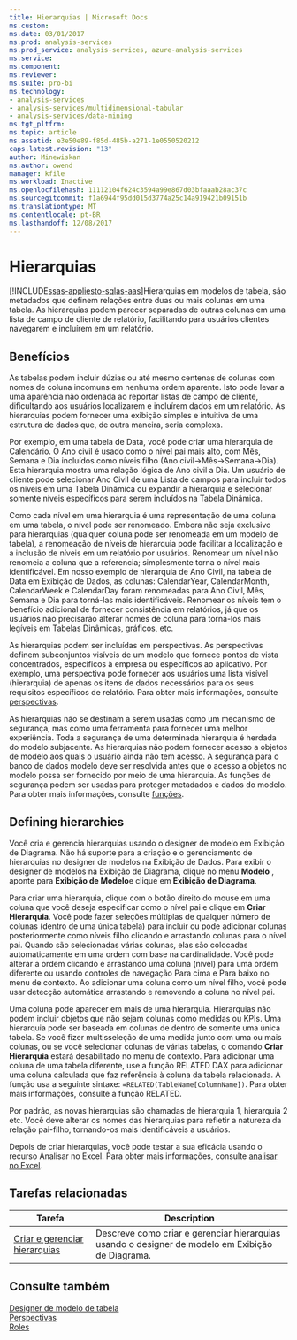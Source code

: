 ```yaml
---
title: Hierarquias | Microsoft Docs
ms.custom: 
ms.date: 03/01/2017
ms.prod: analysis-services
ms.prod_service: analysis-services, azure-analysis-services
ms.service: 
ms.component: 
ms.reviewer: 
ms.suite: pro-bi
ms.technology:
- analysis-services
- analysis-services/multidimensional-tabular
- analysis-services/data-mining
ms.tgt_pltfrm: 
ms.topic: article
ms.assetid: e3e50e89-f85d-485b-a271-1e0550520212
caps.latest.revision: "13"
author: Minewiskan
ms.author: owend
manager: kfile
ms.workload: Inactive
ms.openlocfilehash: 11112104f624c3594a99e867d03bfaaab28ac37c
ms.sourcegitcommit: f1a6944f95dd015d3774a25c14a919421b09151b
ms.translationtype: MT
ms.contentlocale: pt-BR
ms.lasthandoff: 12/08/2017
---
```

# <a name="hierarchies"></a>Hierarquias
[!INCLUDE[ssas-appliesto-sqlas-aas](../../includes/ssas-appliesto-sqlas-aas.md)]Hierarquias em modelos de tabela, são metadados que definem relações entre duas ou mais colunas em uma tabela. As hierarquias podem parecer separadas de outras colunas em uma lista de campo de cliente de relatório, facilitando para usuários clientes navegarem e incluírem em um relatório.  
  
##  <a name="bkmk_benefits"></a> Benefícios  
 As tabelas podem incluir dúzias ou até mesmo centenas de colunas com nomes de coluna incomuns em nenhuma ordem aparente. Isto pode levar a uma aparência não ordenada ao reportar listas de campo de cliente, dificultando aos usuários localizarem e incluírem dados em um relatório. As hierarquias podem fornecer uma exibição simples e intuitiva de uma estrutura de dados que, de outra maneira, seria complexa.  
  
 Por exemplo, em uma tabela de Data, você pode criar uma hierarquia de Calendário. O Ano civil é usado como o nível pai mais alto, com Mês, Semana e Dia incluídos como níveis filho (Ano civil->Mês->Semana->Dia). Esta hierarquia mostra uma relação lógica de Ano civil a Dia. Um usuário de cliente pode selecionar Ano Civil de uma Lista de campos para incluir todos os níveis em uma Tabela Dinâmica ou expandir a hierarquia e selecionar somente níveis específicos para serem incluídos na Tabela Dinâmica.  
  
 Como cada nível em uma hierarquia é uma representação de uma coluna em uma tabela, o nível pode ser renomeado. Embora não seja exclusivo para hierarquias (qualquer coluna pode ser renomeada em um modelo de tabela), a renomeação de níveis de hierarquia pode facilitar a localização e a inclusão de níveis em um relatório por usuários. Renomear um nível não renomeia a coluna que a referencia; simplesmente torna o nível mais identificável. Em nosso exemplo de hierarquia de Ano Civil, na tabela de Data em Exibição de Dados, as colunas: CalendarYear, CalendarMonth, CalendarWeek e CalendarDay foram renomeadas para Ano Civil, Mês, Semana e Dia para torná-las mais identificáveis. Renomear os níveis tem o benefício adicional de fornecer consistência em relatórios, já que os usuários não precisarão alterar nomes de coluna para torná-los mais legíveis em Tabelas Dinâmicas, gráficos, etc.  
  
 As hierarquias podem ser incluídas em perspectivas. As perspectivas definem subconjuntos visíveis de um modelo que fornece pontos de vista concentrados, específicos à empresa ou específicos ao aplicativo. Por exemplo, uma perspectiva pode fornecer aos usuários uma lista visível (hierarquia) de apenas os itens de dados necessários para os seus requisitos específicos de relatório. Para obter mais informações, consulte [perspectivas](../../analysis-services/tabular-models/perspectives-ssas-tabular.md).  
  
 As hierarquias não se destinam a serem usadas como um mecanismo de segurança, mas como uma ferramenta para fornecer uma melhor experiência. Toda a segurança de uma determinada hierarquia é herdada do modelo subjacente. As hierarquias não podem fornecer acesso a objetos de modelo aos quais o usuário ainda não tem acesso. A segurança para o banco de dados modelo deve ser resolvida antes que o acesso a objetos no modelo possa ser fornecido por meio de uma hierarquia. As funções de segurança podem ser usadas para proteger metadados e dados do modelo. Para obter mais informações, consulte [funções](../../analysis-services/tabular-models/roles-ssas-tabular.md).  
  
##  <a name="bkmk_define"></a> Defining hierarchies  
 Você cria e gerencia hierarquias usando o designer de modelo em Exibição de Diagrama. Não há suporte para a criação e o gerenciamento de hierarquias no designer de modelos na Exibição de Dados. Para exibir o designer de modelos na Exibição de Diagrama, clique no menu **Modelo** , aponte para **Exibição de Modelo**e clique em **Exibição de Diagrama**.  
  
 Para criar uma hierarquia, clique com o botão direito do mouse em uma coluna que você deseja especificar como o nível pai e clique em **Criar Hierarquia**. Você pode fazer seleções múltiplas de qualquer número de colunas (dentro de uma única tabela) para incluir ou pode adicionar colunas posteriormente como níveis filho clicando e arrastando colunas para o nível pai. Quando são selecionadas várias colunas, elas são colocadas automaticamente em uma ordem com base na cardinalidade. Você pode alterar a ordem clicando e arrastando uma coluna (nível) para uma ordem diferente ou usando controles de navegação Para cima e Para baixo no menu de contexto. Ao adicionar uma coluna como um nível filho, você pode usar detecção automática arrastando e removendo a coluna no nível pai.  
  
 Uma coluna pode aparecer em mais de uma hierarquia. Hierarquias não podem incluir objetos que não sejam colunas como medidas ou KPIs. Uma hierarquia pode ser baseada em colunas de dentro de somente uma única tabela. Se você fizer multisseleção de uma medida junto com uma ou mais colunas, ou se você selecionar colunas de várias tabelas, o comando **Criar Hierarquia** estará desabilitado no menu de contexto. Para adicionar uma coluna de uma tabela diferente, use a função RELATED DAX para adicionar uma coluna calculada que faz referência à coluna da tabela relacionada. A função usa a seguinte sintaxe: `=RELATED(TableName[ColumnName])`. Para obter mais informações, consulte a função RELATED.  
  
 Por padrão, as novas hierarquias são chamadas de hierarquia 1, hierarquia 2 etc. Você deve alterar os nomes das hierarquias para refletir a natureza da relação pai-filho, tornando-os mais identificáveis a usuários.  
  
 Depois de criar hierarquias, você pode testar a sua eficácia usando o recurso Analisar no Excel. Para obter mais informações, consulte [analisar no Excel](../../analysis-services/tabular-models/analyze-in-excel-ssas-tabular.md).  
  
##  <a name="bkmk_related_tasks"></a> Tarefas relacionadas  
  
|Tarefa|Description|  
|----------|-----------------|  
|[Criar e gerenciar hierarquias](../../analysis-services/tabular-models/create-and-manage-hierarchies-ssas-tabular.md)|Descreve como criar e gerenciar hierarquias usando o designer de modelo em Exibição de Diagrama.|  
  
## <a name="see-also"></a>Consulte também  
 [Designer de modelo de tabela](../../analysis-services/tabular-models/tabular-model-designer-ssas.md)   
 [Perspectivas](../../analysis-services/tabular-models/perspectives-ssas-tabular.md)   
 [Roles](../../analysis-services/tabular-models/roles-ssas-tabular.md)  
  
  
